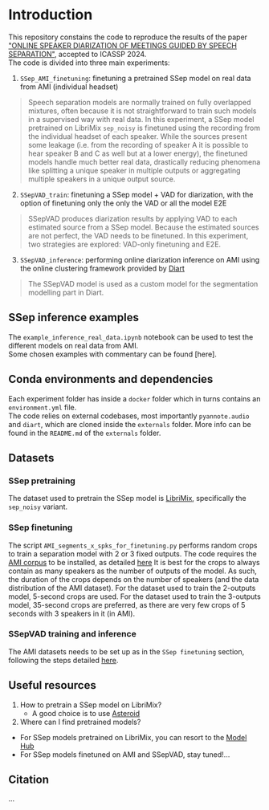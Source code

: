 # Introduction

This repository constains the code to reproduce the results of the paper ["ONLINE SPEAKER DIARIZATION OF MEETINGS GUIDED BY SPEECH SEPARATION"](), accepted to ICASSP 2024.\
The code is divided into three main experiments:
1. `SSep_AMI_finetuning`: finetuning a pretrained SSep model on real data from AMI (individual headset)
> Speech separation models are normally trained on fully overlapped mixtures, often because it is not straightforward to train such models in a supervised way with real data.
In this experiment, a SSep model pretrained on LibriMix `sep_noisy` is finetuned using the recording from the individual headset of each speaker.
While the sources present some leakage (i.e. from the recording of speaker A it is possible to hear speaker B and C as well but at a lower energy), the finetuned models handle much better real data, drastically reducing phenomena like splitting a unique speaker in multiple outputs or aggregating multiple speakers in a unique output source.
2. `SSepVAD_train`: finetuning a SSep model + VAD for diarization, with the option of finetuning only the only the VAD or all the model E2E
> SSepVAD produces diarization results by applying VAD to each estimated source from a SSep model. Because the estimated sources are not perfect, the VAD needs to be finetuned. In this experiment, two strategies are explored: VAD-only finetuning and E2E.
3. `SSepVAD_inference`: performing online diarization inference on AMI using the online clustering framework provided by [Diart](https://github.com/juanmc2005/diart)
> The SSepVAD model is used as a custom model for the segmentation modelling part in Diart.

## SSep inference examples
The `example_inference_real_data.ipynb` notebook can be used to test the different models on real data from AMI.\
Some chosen examples with commentary can be found [here].

## Conda environments and dependencies
Each experiment folder has inside a `docker` folder which in turns contains an `environment.yml` file.\
The code relies on external codebases, most importantly `pyannote.audio` and `diart`, which are cloned inside the `externals` folder.
More info can be found in the `README.md` of the `externals` folder.

## Datasets
### SSep pretraining
The dataset used to pretrain the SSep model is [LibriMix](https://github.com/JorisCos/LibriMix), specifically the `sep_noisy` variant.

### SSep finetuning
The script `AMI_segments_x_spks_for_finetuning.py` performs random crops to train a separation model with 2 or 3 fixed outputs.
The code requires the [AMI corpus](https://groups.inf.ed.ac.uk/ami/corpus/) to be installed, as detailed [here](https://github.com/pyannote/AMI-diarization-setup)
It is best for the crops to always contain as many speakers as the number of outputs of the model.
As such, the duration of the crops depends on the number of speakers (and the data distribution of the AMI dataset).
For the dataset used to train the 2-outputs model, 5-second crops are used.
For the dataset used to train the 3-outputs model, 35-second crops are preferred, as there are very few crops of 5 seconds with 3 speakers in it (in AMI). 

### SSepVAD training and inference
The AMI datasets needs to be set up as in the `SSep finetuning` section, following the steps detailed [here](https://github.com/pyannote/AMI-diarization-setup).

## Useful resources
1. How to pretrain a SSep model on LibriMix?
    - A good choice is to use [Asteroid](https://github.com/asteroid-team/asteroid)
2. Where can I find pretrained models?
  - For SSep models pretrained on LibriMix, you can resort to the [Model Hub](https://huggingface.co/models?library=asteroid)
  - For SSep models finetuned on AMI and SSepVAD, stay tuned!...

## Citation
...